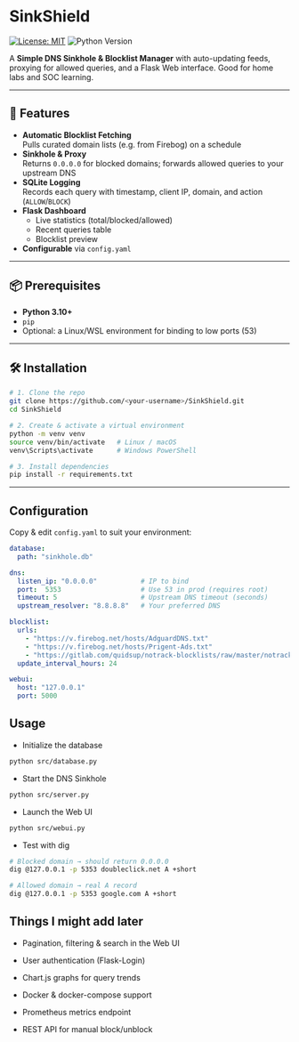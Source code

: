 # SinkShield

[![License: MIT](https://img.shields.io/badge/License-MIT-blue.svg)](LICENSE)  ![Python Version](https://img.shields.io/badge/python-3.10%2B-green)

A **Simple DNS Sinkhole & Blocklist Manager** with auto-updating feeds, proxying for allowed queries, and a Flask Web interface. Good for home labs and SOC learning.

---

## 🚀 Features

- **Automatic Blocklist Fetching**  
  Pulls curated domain lists (e.g. from Firebog) on a schedule  
- **Sinkhole & Proxy**  
  Returns `0.0.0.0` for blocked domains; forwards allowed queries to your upstream DNS  
- **SQLite Logging**  
  Records each query with timestamp, client IP, domain, and action (`ALLOW`/`BLOCK`)  
- **Flask Dashboard**  
  - Live statistics (total/blocked/allowed)  
  - Recent queries table  
  - Blocklist preview  
- **Configurable** via `config.yaml`

---

## 📦 Prerequisites

- **Python 3.10+**  
- `pip`  
- Optional: a Linux/WSL environment for binding to low ports (53)

---

## 🛠️ Installation

```bash
# 1. Clone the repo
git clone https://github.com/<your-username>/SinkShield.git
cd SinkShield

# 2. Create & activate a virtual environment
python -m venv venv
source venv/bin/activate   # Linux / macOS
venv\Scripts\activate      # Windows PowerShell

# 3. Install dependencies
pip install -r requirements.txt
```

---
## Configuration
Copy & edit `config.yaml` to suit your environment:

```yaml
database:
  path: "sinkhole.db"

dns:
  listen_ip: "0.0.0.0"           # IP to bind
  port:  5353                    # Use 53 in prod (requires root)
  timeout: 5                     # Upstream DNS timeout (seconds)
  upstream_resolver: "8.8.8.8"   # Your preferred DNS

blocklist:
  urls:
    - "https://v.firebog.net/hosts/AdguardDNS.txt"
    - "https://v.firebog.net/hosts/Prigent-Ads.txt"
    - "https://gitlab.com/quidsup/notrack-blocklists/raw/master/notrack-blocklist.txt"
  update_interval_hours: 24

webui:
  host: "127.0.0.1"
  port: 5000
```
## Usage

- Initialize the database

```bash
python src/database.py
```

-  Start the DNS Sinkhole
```bash
python src/server.py
```

-  Launch the Web UI
```bash
python src/webui.py
```
- Test with dig
```bash
# Blocked domain → should return 0.0.0.0
dig @127.0.0.1 -p 5353 doubleclick.net A +short

# Allowed domain → real A record
dig @127.0.0.1 -p 5353 google.com A +short
```

## Things I might add later

- Pagination, filtering & search in the Web UI

- User authentication (Flask-Login)

- Chart.js graphs for query trends

- Docker & docker-compose support

- Prometheus metrics endpoint

- REST API for manual block/unblock

